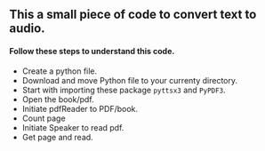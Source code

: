 ## This a small piece of code to convert text to audio.

#### Follow these steps to understand this code.
* Create a python file.
* Download and move Python file to your currenty directory.
* Start with importing these package `pyttsx3` and `PyPDF3`.
* Open the book/pdf.
* Initiate pdfReader to PDF/book.
* Count page
* Initiate Speaker to read pdf.
* Get page and read.